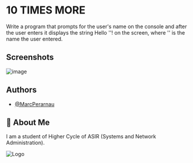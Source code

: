 # 10 TIMES MORE

Write a program that prompts for the user's name on the console and after the user enters it displays the string Hello ''! on the screen, where '' is the name the user entered.


## Screenshots


![image](https://github.com/MarcPerarnau/C/assets/151735878/c24e4c38-d031-46d8-9f05-009f59d41c61)



## Authors

- [@MarcPerarnau](https://github.com/MarcPerarnau)


## 🚀 About Me
I am a student of Higher Cycle of ASIR (Systems and Network Administration).


![Logo](https://github.com/MarcPerarnau/MV/assets/151735878/dbd36d50-971f-4147-8b66-0c489954895e)
